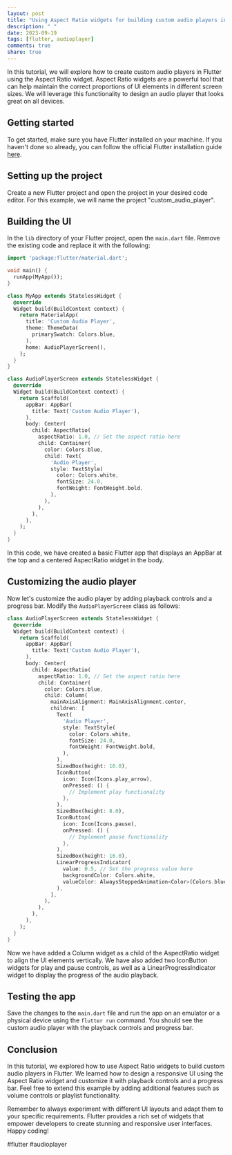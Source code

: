 ```yaml
---
layout: post
title: "Using Aspect Ratio widgets for building custom audio players in Flutter"
description: " "
date: 2023-09-19
tags: [flutter, audioplayer]
comments: true
share: true
---
```


In this tutorial, we will explore how to create custom audio players in Flutter using the Aspect Ratio widget. Aspect Ratio widgets are a powerful tool that can help maintain the correct proportions of UI elements in different screen sizes. We will leverage this functionality to design an audio player that looks great on all devices.

## Getting started

To get started, make sure you have Flutter installed on your machine. If you haven't done so already, you can follow the official Flutter installation guide [here](https://flutter.dev/docs/get-started/install).

## Setting up the project

Create a new Flutter project and open the project in your desired code editor. For this example, we will name the project "custom_audio_player".

## Building the UI

In the `lib` directory of your Flutter project, open the `main.dart` file. Remove the existing code and replace it with the following:

```dart
import 'package:flutter/material.dart';

void main() {
  runApp(MyApp());
}

class MyApp extends StatelessWidget {
  @override
  Widget build(BuildContext context) {
    return MaterialApp(
      title: 'Custom Audio Player',
      theme: ThemeData(
        primarySwatch: Colors.blue,
      ),
      home: AudioPlayerScreen(),
    );
  }
}

class AudioPlayerScreen extends StatelessWidget {
  @override
  Widget build(BuildContext context) {
    return Scaffold(
      appBar: AppBar(
        title: Text('Custom Audio Player'),
      ),
      body: Center(
        child: AspectRatio(
          aspectRatio: 1.0, // Set the aspect ratio here
          child: Container(
            color: Colors.blue,
            child: Text(
              'Audio Player',
              style: TextStyle(
                color: Colors.white,
                fontSize: 24.0,
                fontWeight: FontWeight.bold,
              ),
            ),
          ),
        ),
      ),
    );
  }
}
```

In this code, we have created a basic Flutter app that displays an AppBar at the top and a centered AspectRatio widget in the body. 

## Customizing the audio player

Now let's customize the audio player by adding playback controls and a progress bar. Modify the `AudioPlayerScreen` class as follows:

```dart
class AudioPlayerScreen extends StatelessWidget {
  @override
  Widget build(BuildContext context) {
    return Scaffold(
      appBar: AppBar(
        title: Text('Custom Audio Player'),
      ),
      body: Center(
        child: AspectRatio(
          aspectRatio: 1.0, // Set the aspect ratio here
          child: Container(
            color: Colors.blue,
            child: Column(
              mainAxisAlignment: MainAxisAlignment.center,
              children: [
                Text(
                  'Audio Player',
                  style: TextStyle(
                    color: Colors.white,
                    fontSize: 24.0,
                    fontWeight: FontWeight.bold,
                  ),
                ),
                SizedBox(height: 16.0),
                IconButton(
                  icon: Icon(Icons.play_arrow),
                  onPressed: () {
                    // Implement play functionality
                  },
                ),
                SizedBox(height: 8.0),
                IconButton(
                  icon: Icon(Icons.pause),
                  onPressed: () {
                    // Implement pause functionality
                  },
                ),
                SizedBox(height: 16.0),
                LinearProgressIndicator(
                  value: 0.5, // Set the progress value here
                  backgroundColor: Colors.white,
                  valueColor: AlwaysStoppedAnimation<Color>(Colors.blue),
                ),
              ],
            ),
          ),
        ),
      ),
    );
  }
}
```

Now we have added a Column widget as a child of the AspectRatio widget to align the UI elements vertically. We have also added two IconButton widgets for play and pause controls, as well as a LinearProgressIndicator widget to display the progress of the audio playback.

## Testing the app

Save the changes to the `main.dart` file and run the app on an emulator or a physical device using the `flutter run` command. You should see the custom audio player with the playback controls and progress bar.

## Conclusion

In this tutorial, we explored how to use Aspect Ratio widgets to build custom audio players in Flutter. We learned how to design a responsive UI using the Aspect Ratio widget and customize it with playback controls and a progress bar. Feel free to extend this example by adding additional features such as volume controls or playlist functionality.

Remember to always experiment with different UI layouts and adapt them to your specific requirements. Flutter provides a rich set of widgets that empower developers to create stunning and responsive user interfaces. Happy coding!

#flutter #audioplayer